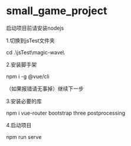 # small_game_project
启动项目前请安装nodejs

1.切换到jsTest文件夹

cd .\jsTest\magic-wave\

2.安装脚手架

npm i -g @vue/cli

（如果报错请无事掉）继续下一步

3.安装必要的库

npm i vue-router bootstrap three postprocessing

4.启动项目

npm run serve

